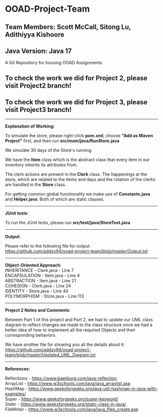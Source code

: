 # OOAD-Project-Team
## Team Members: Scott McCall, Sitong Lu, Adithiyya Kishoore
## Java Version: Java 17
A Git Repository for housing OOAD Assignments

## To check the work we did for Project 2, please visit Project2 branch!

## To check the work we did for Project 3, please visit Project3 branch!

---

**Explanation of Working**:

To simulate the store, please right-click **pom.xml**, 
choose **"Add as Maven Project"** first,
and then run **src/main/java/RunStore.java**

We simulate 30 days of the Store's running.

We have the **Item** class which is the abstract class that every item in our inventory
inherits its attributes from.

The clerk actions are present in the **Clerk** class. The happenings at the store, which are related to the
items and days and the rotation of the clerks are handled in the **Store** class.

For getting common global functionality we make use of **Constants.java** and **Helper.java**.
Both of which are static classes.

---
**JUnit tests**:

To run the JUnit tests, please run **src/test/java/StoreTest.java**

---

**Output**:

Please refer to the following file for output:<br>
https://github.com/addzy94/ooad-project-team/blob/master/Output.txt

---

**Object-Oriented Approach**: <br>
    INHERITANCE - Clerk.java - Line 7 <br>
    ENCAPSULATION - Item.java - Line 4 <br>
    ABSTRACTION - Item.java - Line 21 <br>
    COHESION - Clerk.java - Line 24 <br>
    IDENTITY - Store.java - Line 40 <br>
    POLYMORPHISM - Store.java - Line 113

---

**Project 2 Notes and Comments**:

Between Part 1 of this project and Part 2, we had to update our UML class diagram
to reflect changes we made to the class structure once we had a better
idea of how to implement all the required Objects and their corresponding behaviors.

We have another file for showing you all the details about it:<br>
https://github.com/addzy94/ooad-project-team/blob/master/Updated_UML_Diagram.txt

---

**References**:

Reflections - https://www.baeldung.com/java-reflection<br>
ArrayList - https://www.w3schools.com/java/java_arraylist.asp<br>
HashMap - https://www.geeksforgeeks.org/java-util-hashmap-in-java-with-examples/<br>
Super - https://www.geeksforgeeks.org/super-keyword/<br>
Static - https://www.geeksforgeeks.org/static-class-in-java/<br>
FileWriter - https://www.w3schools.com/java/java_files_create.asp<br>

 
